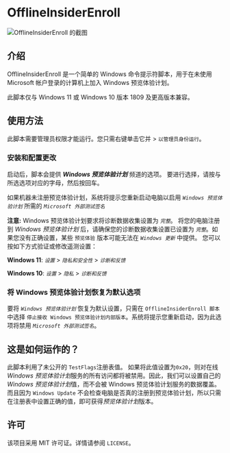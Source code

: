 # OfflineInsiderEnroll 

![OfflineInsiderEnroll 的截图](https://i.imgur.com/zXduO1l.png)

## 介绍

OfflineInsiderEnroll 是一个简单的 Windows 命令提示符脚本，用于在未使用 Microsoft 帐户登录的计算机上加入 Windows 预览体验计划。

此脚本仅与 Windows 11 或 Windows 10 版本 1809 及更高版本兼容。

## 使用方法

此脚本需要管理员权限才能运行。您只需右键单击它并 > `以管理员身份运行`。

### 安装和配置更改

启动后，脚本会提供 __*Windows 预览体验计划*__ 频道的选项。
要进行选择，请按与所选选项对应的字母，然后按回车。

如果机器未注册预览体验计划，系统将提示您重新启动电脑以启用 *`Windows 预览体验计划`* 所需的 *`Microsoft 外部测试签名`*


**注意:** Windows 预览体验计划要求将诊断数据收集设置为 *`完整`*。
将您的电脑注册到 *Windows 预览体验计划* 后，请确保您的诊断数据收集设置已设置为 *`完整`*。如果您没有正确设置，某些 `预览体验` 版本可能无法在 *`Windows 更新`* 中提供。
您可以按如下方式验证或修改遥测设置：

__Windows 11__: *`设置`* > *`隐私和安全性`* > *`诊断和反馈`*

__Windows 10__: *`设置`* > *`隐私`* > *`诊断和反馈`*

### 将 Windows 预览体验计划恢复为默认选项

要将 *`Windows 预览体验计划`* 恢复为默认设置，只需在 `OfflineInsiderEnroll 脚本` 中选择 `停止接收 Windows 预览体验计划内部版本`。系统将提示您重新启动，因为此选项将禁用 *`Microsoft 外部测试签名`*。

## 这是如何运作的？

此脚本利用了未公开的 `TestFlags`注册表值。
如果将此值设置为`0x20`，则对在线 *Windows 预览体验计划*服务的所有访问都将被禁用。因此，我们可以设置自己的 *Windows 预览体验计划*值，而不会被 Windows 预览体验计划服务的数据覆盖。而且因为 `Windows Update` 不会检查电脑是否真的注册到预览体验计划，所以只需在注册表中设置正确的值，即可获得*预览体验计划*版本。

## 许可

该项目采用 MIT 许可证。详情请参阅 `LICENSE`。
